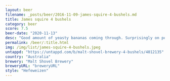```yaml
---
layout: beer
filename: _posts/beer/2016-11-09-james-squire-4-bushels.md
title: James squire 4 bushels
category: beer
score: 7.5
beer-date: "2020-11-13"
desc: "Good amount of yeasty bananas coming through. Surprisingly on point"
permalink: /beer/:title.html
img: /img/list/james-squire-4-bushels.jpeg
untappd: "https://untappd.com/b/malt-shovel-brewery-4-bushels/4012135"
country: "Australia"
brewery: "Malt Shovel Brewery"
breweryURL: "breweryURL"
style: "Hefeweizen"
---
```

